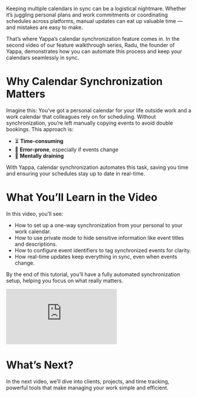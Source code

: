 Keeping multiple calendars in sync can be a logistical nightmare. Whether it’s juggling personal plans and work commitments or coordinating schedules across platforms, manual updates can eat up valuable time — and mistakes are easy to make.

That’s where Yappa’s calendar synchronization feature comes in. In the second video of our feature walkthrough series, Radu, the founder of Yappa, demonstrates how you can automate this process and keep your calendars seamlessly in sync.

# Why Calendar Synchronization Matters

Imagine this: You’ve got a personal calendar for your life outside work and a work calendar that colleagues rely on for scheduling. Without synchronization, you’re left manually copying events to avoid double bookings. This approach is:

* ⏳ **Time-consuming**
* 🤯 **Error-prone**, especially if events change
* 🧠 **Mentally draining**

With Yappa, calendar synchronization automates this task, saving you time and ensuring your schedules stay up to date in real-time.

# What You’ll Learn in the Video

In this video, you’ll see:

* How to set up a one-way synchronization from your personal to your work calendar.
* How to use private mode to hide sensitive information like event titles and descriptions.
* How to configure event identifiers to tag synchronized events for clarity.
* How real-time updates keep everything in sync, even when events change.

By the end of this tutorial, you’ll have a fully automated synchronization setup, helping you focus on what really matters.

<iframe class="w-full" style="aspect-ratio: 16 / 9" src="https://www.youtube-nocookie.com/embed/PV3lVcch1Zk?si=8ubQw03cBNMn36i_" title="YouTube video player" frameborder="0" allow="accelerometer; autoplay; clipboard-write; encrypted-media; gyroscope; picture-in-picture; web-share" referrerpolicy="strict-origin-when-cross-origin" allowfullscreen></iframe>

# What’s Next?

In the next video, we’ll dive into clients, projects, and time tracking, powerful tools that make managing your work simple and efficient.
